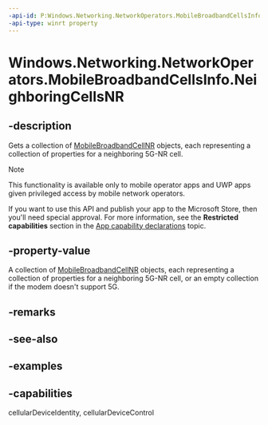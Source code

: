 ```yaml
---
-api-id: P:Windows.Networking.NetworkOperators.MobileBroadbandCellsInfo.NeighboringCellsNR
-api-type: winrt property
---
```


# Windows.Networking.NetworkOperators.MobileBroadbandCellsInfo.NeighboringCellsNR

<!--
public System.Collections.Generic.IReadOnlyList<Windows.Networking.NetworkOperators.MobileBroadbandCellNR> NeighboringCellsNR { get; }
-->

## -description

Gets a collection of [MobileBroadbandCellNR](/uwp/api/windows.networking.networkoperators.mobilebroadbandcellnr) objects, each representing a collection of properties for a neighboring 5G-NR cell.

> [!NOTE]
> This functionality is available only to mobile operator apps and UWP apps given privileged access by mobile network operators.
> 
> If you want to use this API and publish your app to the Microsoft Store, then you'll need special approval. For more information, see the **Restricted capabilities** section in the [App capability declarations](/windows/uwp/packaging/app-capability-declarations#restricted-capabilities) topic.

## -property-value

A collection of [MobileBroadbandCellNR](/uwp/api/windows.networking.networkoperators.mobilebroadbandcellnr) objects, each representing a collection of properties for a neighboring 5G-NR cell, or an empty collection if the modem doesn't support 5G.

## -remarks

## -see-also

## -examples

## -capabilities
cellularDeviceIdentity, cellularDeviceControl
